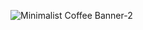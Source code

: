 ![Minimalist Coffee Banner-2](https://user-images.githubusercontent.com/30593201/152669546-8a702cab-b46f-4471-a3c6-fd087330a7c7.gif)
